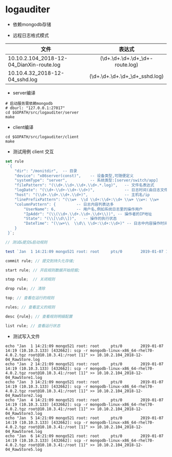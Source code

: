 # logauditer

* 依赖mongodb存储

* 远程日志格式模式

| 文件                                     |                表达式                |
| ---------------------------------------- | :----------------------------------: |
| 10.10.2.104_2018-12-04_DianXin-route.log | (\\d+.\\d+.\\d+.\\d+_\\d+-route.log) |
| 10.10.4.32_2018-12-04_sshd.log           | (\\d+.\\d+.\\d+.\\d+_\\d+_sshd.log)  |

* server编译

```shell
# 启动服务需依赖mongodb
# dburl: "127.0.0.1:27017"
cd $GOPATH/src/logauditer/server
make
```

* client编译

```shell
cd $GOPATH/src/logauditer/client
make
```

* 测试用例 client 交互

```javascript
set rule
 `{
	"dir": "/monitdir",  -- 目录
	"device": "x86server(const)",    -- 设备类型,可随便定义
	"systemType": "server",          -- 系统类型:[server/switch/app]
	"filePattern": "(\\d+.\\d+.\\d+.\\d+.*.log)",   -- 文件名表达式
	"logDate": "(\\d+-\\d+-\\d+-\\d+)",             -- 日志时间(由日志文件声明)
	"host": "(\\d+.\\d+.\\d+.\\d+)",                -- 主机名/ip
	"linePrefixPattern": "(\\w+  \\d \\d+:\\d+:\\d+ \\w+ \\w+: \\w+     \\w+\\/\\d+        \\d+-\\d+-\\d+ \\d+:\\d+ \\(\\d+.\\d+.\\d+.\\d+\\) \\[\\d+\\]:)",  -- 行头,一般叫日志固定的格式
	"columnPattern": {         -- 日志内容列表达多
		"UserName": 6,         -- 用户名,例如系统日志里的操作用户
		"IpAddr": "(\\(\\d+.\\d+.\\d+.\\d+\\))", -- 操作者的IP地址
		"State": "(\\[\\d\\])",   -- 操作的执行状态
		"DateTime": "(\\w+\\  \\d\\ \\d+:\\d+:\\d+)" -- 日志中内容操作时间
	}
 }`;

// 测试&提交&启动规则

test `Jan  1 14:21:09 mongo521 root: root     pts/0        2019-01-07 14:19 (10.10.3.133) [432662]: scp -r mongodb-linux-x86_64-rhel70-4.0.2.tgz root@10.10.3.41:/root [1]` with rule;

commit rule; // 提交到持久化存储;

start rule; // 开启规则数据开始挖掘;

stop rule;  // 关闭规则

drop rule; // 清除

top; // 查看在运行的规则

rules; // 查看定义的规则

desc {rule}; // 查看规则明细配置

list rule; // 查看运行状态
```

* 测试写入文件

```shell
echo "Jan  1 14:21:09 mongo521 root: root     pts/0        2019-01-07 14:19 (10.10.3.133) [432662]: scp -r mongodb-linux-x86_64-rhel70-4.0.2.tgz root@10.10.3.41:/root [1]" >> 10.10.2.104_2018-12-04_RawStore.log
echo "Jan  2 14:21:09 mongo521 root: root     pts/0        2019-01-07 14:19 (10.10.3.133) [432662]: scp -r mongodb-linux-x86_64-rhel70-4.0.2.tgz root@10.10.3.41:/root [1]" >> 10.10.2.104_2018-12-04_RawStore1.log
echo "Jan  3 14:21:09 mongo521 root: root     pts/0        2019-01-07 14:19 (10.10.3.133) [432662]: scp -r mongodb-linux-x86_64-rhel70-4.0.2.tgz root@10.10.3.41:/root [1]" >> 10.10.2.104_2018-12-04_RawStore2.log
echo "Jan  4 14:21:09 mongo521 root: root     pts/0        2019-01-07 14:19 (10.10.3.133) [432662]: scp -r mongodb-linux-x86_64-rhel70-4.0.2.tgz root@10.10.3.41:/root [1]" >> 10.10.2.104_2018-12-04_RawStore3.log
echo "Jan  5 14:21:09 mongo521 root: root     pts/0        2019-01-07 14:19 (10.10.3.133) [432662]: scp -r mongodb-linux-x86_64-rhel70-4.0.2.tgz root@10.10.3.41:/root [1]" >> 10.10.2.104_2018-12-04_RawStore4.log
echo "Jan  6 14:21:09 mongo521 root: root     pts/0        2019-01-07 14:19 (10.10.3.133) [432662]: scp -r mongodb-linux-x86_64-rhel70-4.0.2.tgz root@10.10.3.41:/root [1]" >> 10.10.2.104_2018-12-04_RawStore5.log
```
